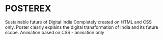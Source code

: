 # POSTEREX
Sustainable future of Digital India
Completely created on HTML and CSS only.
Poster clearly explains the digital transformation of India and its future scope.
Animation based on CSS - animation only

